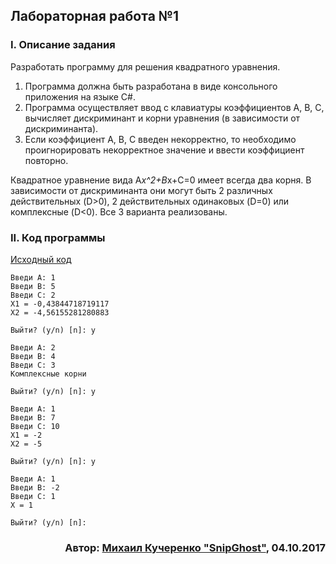 ## Лабораторная работа №1

### I.	Описание задания
Разработать программу для решения квадратного уравнения.
1.	Программа должна быть разработана в виде консольного приложения на языке C#.
2.	Программа осуществляет ввод с клавиатуры коэффициентов А, В, С, вычисляет дискриминант и корни уравнения (в зависимости от дискриминанта).
3.	Если коэффициент А, В, С введен некорректно, то необходимо проигнорировать некорректное значение и ввести коэффициент повторно.

Квадратное уравнение вида A*x^2+B*x+C=0 имеет всегда два корня. В зависимости от дискриминанта они могут быть 2 различных действительных (D>0), 2 действительных одинаковых (D=0) или комплексные (D<0).
Все 3 варианта реализованы.

### II. Код программы

[Исходный код](/Lab_1/Program.cs)

```
Введи A: 1
Введи B: 5
Введи C: 2
X1 = -0,43844718719117
X2 = -4,56155281280883

Выйти? (y/n) [n]: y
```

```
Введи A: 2
Введи B: 4
Введи C: 3
Комплексные корни

Выйти? (y/n) [n]: y
```

```
Введи A: 1
Введи B: 7
Введи C: 10
X1 = -2
X2 = -5

Выйти? (y/n) [n]: y
```

```
Введи A: 1
Введи B: -2
Введи C: 1
X = 1

Выйти? (y/n) [n]:
```

### <p align="right"> Автор: [Михаил Кучеренко "SnipGhost"](https://vk.com/snipghost), 04.10.2017 </p>
